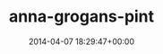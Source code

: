 ---
title:		"anna-grogans-pint"
mediatype:		"upload"
description:		"TBC"
date:		"2014-04-07 18:29:47+00:00"
album:		"people"
filename:		"anna-grogans-pint.md"
series:		""
cl_public_id:		"people/anna-grogans-pint"
cl_version:		1497005308
format:		"tiff"
bytes:		2296292
width:		2158
height:		1440
exposure_mode:		"Auto"
program:		"Aperture-priority AE"
aperture:		"1.4"
focal_length:		"50.0 mm"
iso:		"640"
shutter_speed:		"1/40"
metering:		"Spot"
flash:		"Off, Did not fire"
white_balance:		"Custom"
colour_temp:		"3300"
has_crop:		"true"
orientation:		"Horizontal (normal)"
camera_model:		"NIKON D800"
lens_info:		"0mm f/0"
artist:		"No artist info"
x_resolution:		"300"
y_resolution:		"300"
---